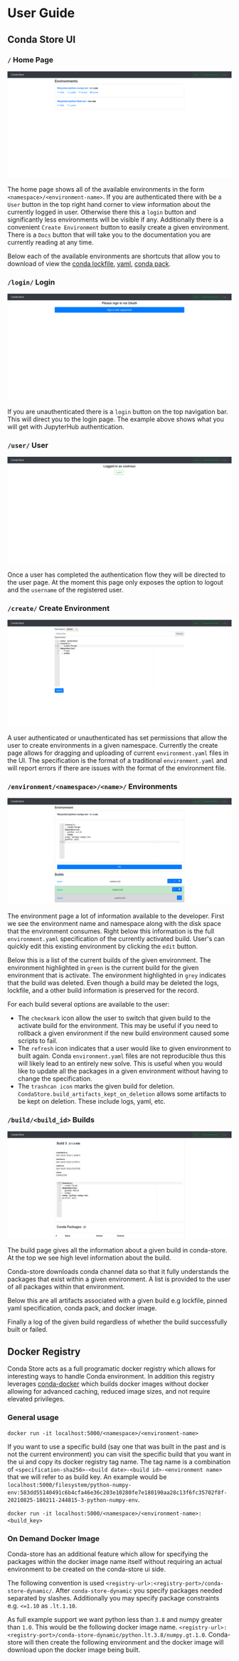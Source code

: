 # User Guide

## Conda Store UI

### `/` Home Page 

![Conda Store Homepage](_static/images/conda-store-authenticated.png)

The home page shows all of the available environments in the form
`<namespace>/<environment-name>`. If you are authenticated there with
be a `User` button in the top right hand corner to view information
about the currently logged in user. Otherwise there this a `login`
button and significantly less environments will be visible if
any. Additionally there is a convenient `Create Environment` button to
easily create a given environment. There is a `Docs` button that will
take you to the documentation you are currently reading at any time.

Below each of the available environments are shortcuts that allow you
to download of view the [conda
lockfile](https://github.com/conda-incubator/conda-lock),
[yaml](https://docs.conda.io/projects/conda/en/latest/user-guide/tasks/manage-environments.html#creating-an-environment-from-an-environment-yml-file),
[conda pack](https://github.com/conda/conda-pack).

### `/login/` Login

![Conda Store Login](_static/images/conda-store-login-jupyterhub-oauth.png)

If you are unauthenticated there is a `login` button on the top
navigation bar. This will direct you to the login page. The example
above shows what you will get with JupyterHub authentication.

### `/user/` User

![Conda Store User](_static/images/conda-store-user.png)

Once a user has completed the authentication flow they will be
directed to the user page. At the moment this page only exposes the
option to logout and the `username` of the registered user.

### `/create/` Create Environment

![Conda Store Create Environment](_static/images/conda-store-create-environment.png)

A user authenticated or unauthenticated has set permissions that allow
the user to create environments in a given namespace. Currently the
create page allows for dragging and uploading of current
`environment.yaml` files in the UI. The specification is the format of
a traditional `environment.yaml` and will report errors if there are
issues with the format of the environment file.

### `/environment/<namespace>/<name>/` Environments

![Conda Store Environment](_static/images/conda-store-environment.png)

The environment page a lot of information available to the
developer. First we see the environment name and namespace along with
the disk space that the environment consumes. Right below this
information is the full `environment.yaml` specification of the
currently activated build. User's can quickly edit this existing
environment by clicking the `edit` button.

Below this is a list of the current builds of the given
environment. The environment highlighted in `green` is the current
build for the given environment that is activate. The environment
highlighted in `grey` indicates that the build was deleted. Even
though a build may be deleted the logs, lockfile, and a other build
information is preserved for the record.

For each build several options are available to the user:
 - The `checkmark` icon allow the user to switch that given build to the
   activate build for the environment. This may be useful if you need
   to rollback a given environment if the new build environment caused
   some scripts to fail.
 - The `refresh` icon indicates that a user would like to given
   environment to built again. Conda `environment.yaml` files are not
   reproducible thus this will likely lead to an entirely new
   solve. This is useful when you would like to update all the
   packages in a given environment without having to change the
   specification.
 - The `trashcan icon` marks the given build for
   deletion. `CondaStore.build_artifacts_kept_on_deletion` allows some
   artifacts to be kept on deletion. These include logs, yaml, etc.

### `/build/<build_id>` Builds

![Conda Store Build](_static/images/conda-store-build-complete.png)

The build page gives all the information about a given build in
conda-store. At the top we see high level information about the build.

Conda-store downloads conda channel data so that it fully understands
the packages that exist within a given environment. A list is provided
to the user of all packages within that environment. 

Below this are all artifacts associated with a given build e.g
lockfile, pinned yaml specification, conda pack, and docker image.

Finally a log of the given build regardless of whether the build
successfully built or failed.

## Docker Registry

Conda Store acts as a full programatic docker registry which allows
for interesting ways to handle Conda environment. In addition this
registry leverages
[conda-docker](https://github.com/conda-incubator/conda-docker) which
builds docker images without docker allowing for advanced caching,
reduced image sizes, and not require elevated privileges.

### General usage

```shell
docker run -it localhost:5000/<namespace>/<environment-name>
```

If you want to use a specific build (say one that was built in the
past and is not the current environment) you can visit the specific
build that you want in the ui and copy its docker registry tag
name. The tag name is a combination of `<specification-sha256>-<build
date>-<build id>-<environment name>` that we will refer to as build
key. An example would be
`localhost:5000/filesystem/python-numpy-env:583dd55140491c6b4cfa46e36c203e10280fe7e180190aa28c13f6fc35702f8f-20210825-180211-244815-3-python-numpy-env`.

```shell
docker run -it localhost:5000/<namespace>/<environment-name>:<build_key>
```

### On Demand Docker Image

Conda-store has an additional feature which allow for specifying the
packages within the docker image name itself without requiring an
actual environment to be created on the conda-store ui side.

The following convention is used
`<registry-url>:<registry-port>/conda-store-dynamic/`. After
`conda-store-dynamic` you specify packages needed separated by
slashes. Additionally you may specify package constraints
e.g. `<=1.10` as `.lt.1.10`. 

As full example support we want python less than `3.8` and numpy
greater than `1.0`. This would be the following docker image
name. `<registry-url>:<registry-port>/conda-store-dynamic/python.lt.3.8/numpy.gt.1.0`. Conda-store
will then create the following environment and the docker image will
download upon the docker image being built.

